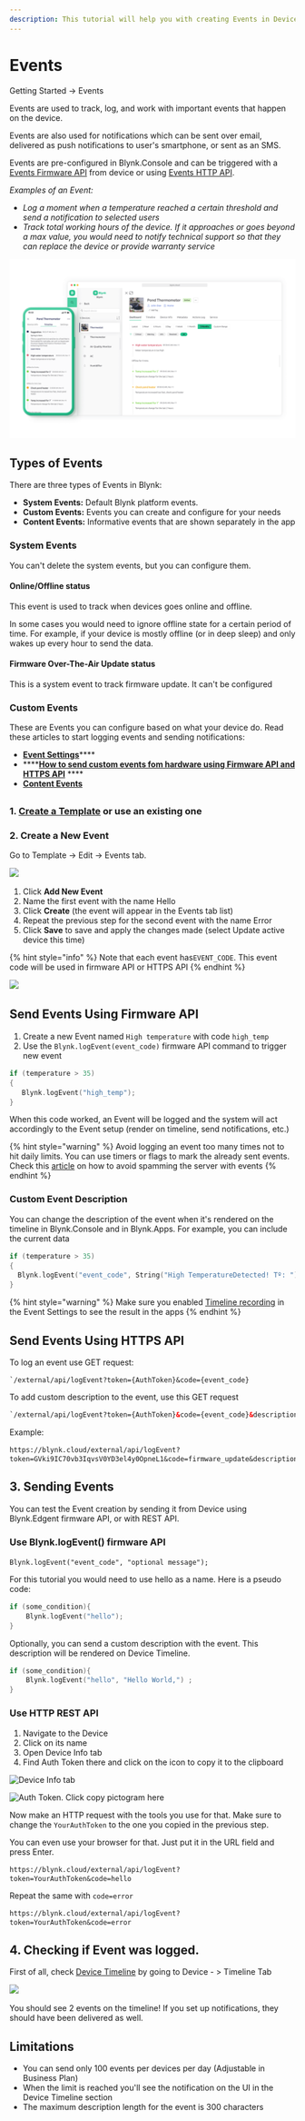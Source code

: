 ```yaml
---
description: This tutorial will help you with creating Events in Device Templates
---
```


# Events

Getting Started -> Events



Events are used to track, log, and work with important events that happen on the device.&#x20;

Events are also used for notifications which can be sent over email, delivered as push notifications to user's smartphone, or sent as an SMS.

Events are pre-configured in Blynk.Console and can be triggered with a [Events Firmware API](../blynk.edgent/api/log-event.md) from device or using [Events HTTP API](../blynk.cloud/trigger-events-api.md).

_Examples of an Event:_

* _Log a moment when a temperature reached a certain threshold and send a notification to selected users_
* _Track total working hours of the device. If it approaches or goes beyond a max value, you would need to notify technical support so that they can replace the device or provide warranty service_



![Events list in the template](../.gitbook/assets/events.png)



## Types of Events

There are three types of Events in Blynk:&#x20;

* **System Events:** Default Blynk platform events.&#x20;
* **Custom Events:** Events you can create and configure for your needs
* **Content Events:** Informative events that are shown separately in the app

### System Events

You can't delete the system events, but you can configure them.

#### Online/Offline status

This event is used to track when devices goes online and offline.

In some cases you would need to ignore offline state for a certain period of time. For example, if your device is mostly offline (or in deep sleep) and only wakes up every hour to send the data.



#### Firmware Over-The-Air Update status

This is a system event to track firmware update. It can't be configured



### Custom Events

These are Events you can configure based on what your device do. Read these articles to start logging events and sending notifications:&#x20;

* [**Event Settings**](../blynk.console/templates/events/custom-events/events-general-setting.md)****
* ****[**How to send custom events fom hardware using Firmware API and HTTPS API**](../blynk.console/templates/events/custom-events/events--how-to-log-events.md) ****&#x20;
* ****[**Content Events**](../blynk.console/templates/events/custom-events/events-content-events.md)****





##



### 1. [Create a Template](template-quick-setup/) or use an existing one

### 2. Create a New Event

Go to Template -> Edit -> Events tab.



![](../.gitbook/assets/default\_events.png)



1. Click **Add New Event**
2. Name the first event with the name Hello
3. Click **Create** (the event will appear in the Events tab list)
4. Repeat the previous step for the second event with the name Error
5. Click **Save** to save and apply the changes made (select Update active device this time)

{% hint style="info" %}
Note that each event has`EVENT_CODE`. This event code will be used in firmware API or HTTPS API
{% endhint %}

![](../.gitbook/assets/2\_new\_events.png)

## Send Events Using Firmware API

1. Create a new Event named `High temperature` with code `high_temp`
2. Use the `Blynk.logEvent(event_code)` firmware API command to trigger new event

```cpp
if (temperature > 35)
{
   Blynk.logEvent("high_temp");
}
```

When this code worked, an Event will be logged and the system will act accordingly to the Event setup (render on timeline, send notifications, etc.)

{% hint style="warning" %}
Avoid logging an event too many times not to hit daily limits. You can use timers or flags to mark the already sent events. Check this [article](how-to-display-any-sensor-data-in-blynk-app.md) on how to avoid spamming the server with events
{% endhint %}



### Custom Event Description

You can change the description of the event when it's rendered on the timeline in Blynk.Console and in Blynk.Apps. For example, you can include the current data

```cpp
if (temperature > 35)
{
  Blynk.logEvent("event_code", String("High TemperatureDetected! Tº: ") + temp);
}
```

{% hint style="warning" %}
Make sure you enabled [Timeline recording](https://docs.blynk.io/en/blynk.console/templates/events/general#show-event-on-the-timeline) in the Event Settings to see the result in the apps
{% endhint %}



## Send Events Using HTTPS API

To log an event use GET request:&#x20;

```
`/external/api/logEvent?token={AuthToken}&code={event_code}
```



To add custom description to the event, use this GET request

```html
`/external/api/logEvent?token={AuthToken}&code={event_code}&description={event_description}
```



Example:

```
https://blynk.cloud/external/api/logEvent?token=GVki9IC70vb3IqvsV0YD3el4y0OpneL1&code=firmware_update&description=test
```

##

## 3. Sending Events

You can test the Event creation by sending it from Device using Blynk.Edgent firmware API, or with REST API.

### Use Blynk.logEvent() firmware API

`Blynk.logEvent("event_code", "optional message");`

For this tutorial you would need to use hello as a name. Here is a pseudo code:

```cpp
if (some_condition){
    Blynk.logEvent("hello");
}
```

Optionally, you can send a custom description with the event. This description will be rendered on Device Timeline.

```cpp
if (some_condition){
    Blynk.logEvent("hello", "Hello World,") ;
}
```

### Use HTTP REST API

1. Navigate to the Device
2. Click on its name
3. Open Device Info tab
4. Find Auth Token there and click on the icon to copy it to the clipboard

![Device Info tab](../.gitbook/assets/event\_device\_info.png)

![Auth Token. Click copy pictogram here](../.gitbook/assets/single\_auth\_token.png)

Now make an HTTP request with the tools you use for that. Make sure to change the `YourAuthToken` to the one you copied in the previous step.

You can even use your browser for that. Just put it in the URL field and press Enter.

```http
https://blynk.cloud/external/api/logEvent?token=YourAuthToken&code=hello
```

Repeat the same with `code=error`

```http
https://blynk.cloud/external/api/logEvent?token=YourAuthToken&code=error
```

## 4. Checking if Event was logged.

First of all, check [Device Timeline](../blynk.console/devices/device-profile/timeline.md) by going to Device - > Timeline Tab

![](../.gitbook/assets/events\_on\_timeline.png)

You should see 2 events on the timeline! If you set up notifications, they should have been delivered as well.

## Limitations

* You can send only 100 events per devices per day (Adjustable in Business Plan)
* When the limit is reached you'll see the notification on the UI in the Device Timeline section
* The maximum description length for the event is 300 characters

